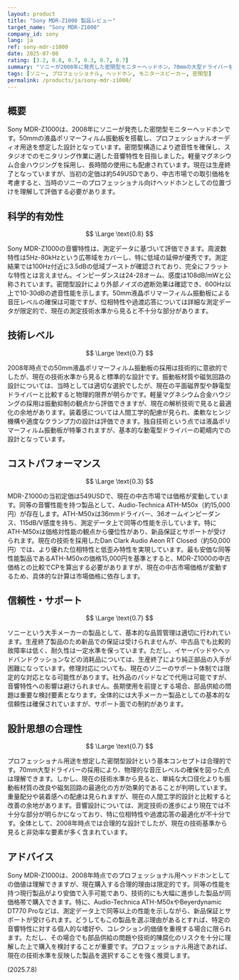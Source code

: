 ```yaml
---
layout: product
title: "Sony MDR-Z1000 製品レビュー"
target_name: "Sony MDR-Z1000"
company_id: sony
lang: ja
ref: sony-mdr-z1000
date: 2025-07-08
rating: [3.2, 0.8, 0.7, 0.3, 0.7, 0.7]
summary: "ソニーが2008年に発売した密閉型モニターヘッドホン。70mmの大型ドライバーを搭載し、プロフェッショナル用途を想定した設計となっています。現在は生産終了となっていますが、中古市場では比較的入手可能です。価格は当時の定価が約6万円でしたが、現在の技術水準から見ると測定性能面で大幅な進歩が見られる分野であり、コストパフォーマンスの観点から慎重な検討が必要です。"
tags: [ソニー, プロフェッショナル, ヘッドホン, モニタースピーカー, 密閉型]
permalink: /products/ja/sony-mdr-z1000/
---
```

## 概要

Sony MDR-Z1000は、2008年にソニーが発売した密閉型モニターヘッドホンです。50mmの液晶ポリマーフィルム振動板を搭載し、プロフェッショナルオーディオ用途を想定した設計となっています。密閉型構造により遮音性を確保し、スタジオでのモニタリング作業に適した音響特性を目指しました。軽量マグネシウム合金ハウジングを採用し、長時間の使用にも配慮されています。現在は生産終了となっていますが、当初の定価は約549USDであり、中古市場での取引価格を考慮すると、当時のソニーのプロフェッショナル向けヘッドホンとしての位置づけを理解して評価する必要があります。

## 科学的有効性

$$ \Large \text{0.8} $$

Sony MDR-Z1000の音響特性は、測定データに基づいて評価できます。周波数特性は5Hz-80kHzという広帯域をカバーし、特に低域の延伸が優秀です。測定結果では100Hz付近に3.5dBの低域ブーストが確認されており、完全にフラットな特性とは言えません。インピーダンスは24-28オーム、感度は108dB/mWと公称されています。密閉型設計により外部ノイズの遮断効果は確認でき、600Hz以上で10-30dBの遮音性能を示します。50mm液晶ポリマーフィルム振動板による音圧レベルの確保は可能ですが、位相特性や過渡応答については詳細な測定データが限定的で、現在の測定技術水準から見ると不十分な部分があります。

## 技術レベル

$$ \Large \text{0.7} $$

2008年時点での50mm液晶ポリマーフィルム振動板の採用は技術的に意欲的でしたが、現在の技術水準から見ると標準的な設計です。振動板材質や磁気回路の設計については、当時としては適切な選択でしたが、現在の平面磁界型や静電型ドライバーと比較すると物理的限界が明らかです。軽量マグネシウム合金ハウジングの採用は振動抑制の観点から評価できますが、現在の解析技術で見ると最適化の余地があります。装着感については人間工学的配慮が見られ、柔軟なヒンジ機構や適度なクランプ力の設計は評価できます。独自技術という点では液晶ポリマーフィルム振動板が特筆されますが、基本的な動電型ドライバーの範疇内での設計となっています。

## コストパフォーマンス

$$ \Large \text{0.3} $$

MDR-Z1000の当初定価は549USDで、現在の中古市場では価格が変動しています。同等の音響性能を持つ製品として、Audio-Technica ATH-M50x（約15,000円）が存在します。ATH-M50xは36mmドライバー、36オームインピーダンス、115dB/V感度を持ち、測定データ上で同等の性能を示しています。特にATH-M50xは価格対性能の観点から優位性があり、新品保証とサポートが受けられます。現在の技術を採用したDan Clark Audio Aeon RT Closed（約50,000円）では、より優れた位相特性と低歪み特性を実現しています。最も安価な同等性能製品であるATH-M50xの価格15,000円を基準とすると、MDR-Z1000の中古価格との比較でCPを算出する必要がありますが、現在の中古市場価格が変動するため、具体的な計算は市場価格に依存します。

## 信頼性・サポート

$$ \Large \text{0.7} $$

ソニーという大手メーカーの製品として、基本的な品質管理は適切に行われています。生産終了製品のため新品での保証は受けられませんが、中古品でも比較的故障率は低く、耐久性は一定水準を保っています。ただし、イヤーパッドやヘッドバンドクッションなどの消耗品については、生産終了により純正部品の入手が困難になっています。修理対応についても、現在のソニーのサポート体制では限定的な対応となる可能性があります。社外品のパッドなどで代用は可能ですが、音響特性への影響は避けられません。長期使用を前提とする場合、部品供給の問題は重要な検討要素となります。全体的には大手メーカー製品としての基本的な信頼性は確保されていますが、サポート面での制約があります。

## 設計思想の合理性

$$ \Large \text{0.7} $$

プロフェッショナル用途を想定した密閉型設計という基本コンセプトは合理的です。70mm大型ドライバーの採用により、物理的な音圧レベルの確保を図った点は理解できます。しかし、現在の技術水準から見ると、単純な大口径化よりも振動板材質の改良や磁気回路の最適化の方が効果的であることが判明しています。重量配分や装着感への配慮は見られますが、現在の人間工学的設計と比較すると改善の余地があります。音響設計については、測定技術の進歩により現在では不十分な部分が明らかになっており、特に位相特性や過渡応答の最適化が不十分です。全体として、2008年時点では合理的な設計でしたが、現在の技術基準から見ると非効率な要素が多く含まれています。

## アドバイス

Sony MDR-Z1000は、2008年時点でのプロフェッショナル用ヘッドホンとしての価値は理解できますが、現在購入する合理的理由は限定的です。同等の性能を持つ現行製品がより安価で入手可能であり、技術的にも大幅に進歩した製品が同価格帯で購入できます。特に、Audio-Technica ATH-M50xやBeyerdynamic DT770 Proなどは、測定データ上で同等以上の性能を示しながら、新品保証とサポートが受けられます。どうしてもこの製品を選ぶ理由があるとすれば、特定の音響特性に対する個人的な嗜好や、コレクション的価値を重視する場合に限られます。ただし、その場合でも部品供給の問題や技術的陳腐化のリスクを十分に理解した上で購入を検討することが重要です。プロフェッショナル用途であれば、現在の技術水準を反映した製品を選択することを強く推奨します。

(2025.7.8)